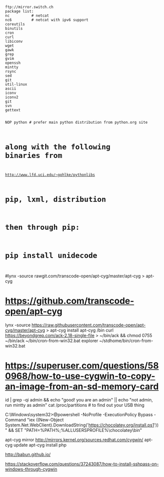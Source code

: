 <code>
ftp://mirror.switch.ch
package list:
nc			# netcat
nc6			# netcat with ipv6 support
coreutils
binutils
cron
curl
libiconv
wget
gawk
grep
gvim
openssh
mintty
rsync
sed
git
util-linux
ascii
iconv
iconv2
git
svn
gettext


NOP python  # prefer main python distribution from python.org site
# along with the following binaries from
http://www.lfd.uci.edu/~gohlke/pythonlibs
# pip, lxml, distribution
# then through pip:
# pip install unidecode

</code>


#lynx -source rawgit.com/transcode-open/apt-cyg/master/apt-cyg > apt-cyg
# https://github.com/transcode-open/apt-cyg
lynx -source https://raw.githubusercontent.com/transcode-open/apt-cyg/master/apt-cyg > apt-cyg
install apt-cyg /bin
curl https://beyondgrep.com/ack-2.18-single-file > ~/bin/ack && chmod 0755 ~/bin/ack
~/bin/cron-from-win32.bat
explorer ~/stdhome/bin/cron-from-win32.bat

# https://superuser.com/questions/580968/how-to-use-cygwin-to-copy-an-image-from-an-sd-memory-card
id | grep -qi admin && echo "good! you are an admin" || echo "not admin, run mintty as admin"
cat /proc/partitions # to find out your USB thing



C:\Windows\system32>@powershell -NoProfile -ExecutionPolicy Bypass -Command "iex ((New-Object System.Net.WebClient).DownloadString('https://chocolatey.org/install.ps1'))" && SET "PATH=%PATH%;%ALLUSERSPROFILE%\chocolatey\bin"

apt-cyg mirror http://mirrors.kernel.org/sources.redhat.com/cygwin/
apt-cyg update
apt-cyg install php
	
http://babun.github.io/

https://stackoverflow.com/questions/37243087/how-to-install-sshpass-on-windows-through-cygwin
